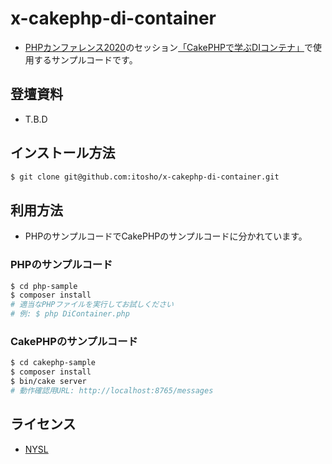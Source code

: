 # x-cakephp-di-container 
- [PHPカンファレンス2020](https://phpcon.php.gr.jp/2020/)のセッション[「CakePHPで学ぶDIコンテナ」](https://fortee.jp/phpcon-2020/proposal/48c5bea5-2b1d-43bd-b8dd-50c4724cf787)で使用するサンプルコードです。

## 登壇資料
- T.B.D

## インストール方法

```sh
$ git clone git@github.com:itosho/x-cakephp-di-container.git
```

## 利用方法
- PHPのサンプルコードでCakePHPのサンプルコードに分かれています。

### PHPのサンプルコード

```sh
$ cd php-sample
$ composer install
# 適当なPHPファイルを実行してお試しください
# 例: $ php DiContainer.php
```

### CakePHPのサンプルコード

```sh
$ cd cakephp-sample
$ composer install
$ bin/cake server
# 動作確認用URL: http://localhost:8765/messages
```

## ライセンス
- [NYSL](http://www.kmonos.net/nysl/)
